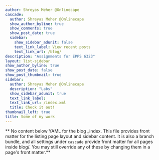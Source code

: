 ```yaml
---
author: Shreyas Meher @Onlinecape
cascade:
  author: Shreyas Meher @Onlinecape
  show_author_byline: true
  show_comments: true
  show_post_date: true
  sidebar:
    show_sidebar_adunit: false
    text_link_label: View recent posts
    text_link_url: /blog/
description: "Assignments for EPPS 6323"
layout: list-sidebar
show_author_byline: true
show_post_date: false
show_post_thumbnail: true
sidebar:
  author: Shreyas Meher @Onlinecape
  description: "Labs"
  show_sidebar_adunit: true
  text_link_label: 
  text_link_url: /index.xml
  title: Check it out!
thumbnail_left: true
title: Some of my work
---
```


** No content below YAML for the blog _index. This file provides front matter for the listing page layout and sidebar content. It is also a branch bundle, and all settings under `cascade` provide front matter for all pages inside blog/. You may still override any of these by changing them in a page's front matter.**
